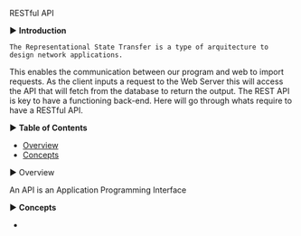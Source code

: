 RESTful API

▶  **Introduction**

	The Representational State Transfer is a type of arquitecture to design network applications.
This enables the communication between our program and web to import requests. As the client inputs a request to the Web Server this will access the API that will fetch from the database to return the output. The REST API is key to have a functioning back-end. Here will go through whats require to have a RESTful API.

▶  **Table of Contents**

- [Overview](#overview)
- [Concepts](#concepts)

▶  Overview

An API is an Application Programming Interface 

▶  **Concepts**

- 
